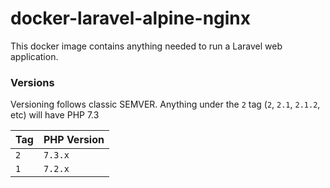 # docker-laravel-alpine-nginx

This docker image contains anything needed to run a Laravel web application.

### Versions

Versioning follows classic SEMVER. Anything under the `2` tag (`2`, `2.1`, `2.1.2`, etc) will have PHP 7.3

| Tag | PHP Version |
|-----|-------------|
| `2`   | `7.3.x`       |
| `1`   | `7.2.x`       |